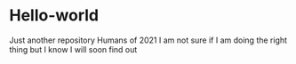 # Hello-world
Just another repository 
Humans of 2021
I am not sure if I am doing the right thing but I know I will soon find out 
